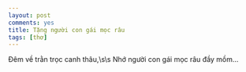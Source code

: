 ```yaml
---
layout: post
comments: yes
title: Tặng người con gái mọc râu
tags: [thơ]
---
```


Đêm về trằn trọc canh thâu,\s\s
Nhớ người con gái mọc râu đầy mồm...